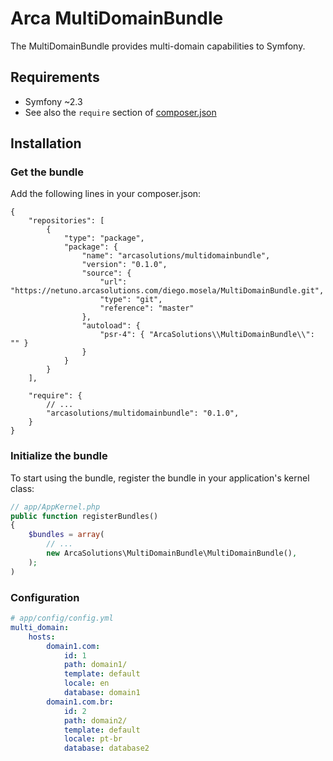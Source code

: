 # Arca MultiDomainBundle

The MultiDomainBundle provides multi-domain capabilities to Symfony.

## Requirements

* Symfony ~2.3
* See also the `require` section of [composer.json](composer.json)

## Installation

### Get the bundle

Add the following lines in your composer.json:

```
{
    "repositories": [
        {
            "type": "package",
            "package": {
                "name": "arcasolutions/multidomainbundle",
                "version": "0.1.0",
                "source": {
                    "url": "https://netuno.arcasolutions.com/diego.mosela/MultiDomainBundle.git",
                    "type": "git",
                    "reference": "master"
                },
                "autoload": {
                    "psr-4": { "ArcaSolutions\\MultiDomainBundle\\": "" }
                }
            }
        }
    ],
    
    "require": {
        // ...
        "arcasolutions/multidomainbundle": "0.1.0",
    }
}
```

### Initialize the bundle

To start using the bundle, register the bundle in your application's kernel class:

``` php
// app/AppKernel.php
public function registerBundles()
{
    $bundles = array(
        // ...
        new ArcaSolutions\MultiDomainBundle\MultiDomainBundle(),
    );
)
```

### Configuration

``` yaml
# app/config/config.yml
multi_domain:
    hosts:
        domain1.com:
            id: 1
            path: domain1/
            template: default
            locale: en
            database: domain1
        domain1.com.br:
            id: 2
            path: domain2/
            template: default
            locale: pt-br
            database: database2
